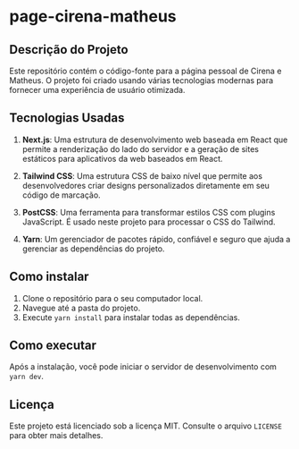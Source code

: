 # page-cirena-matheus

## Descrição do Projeto

Este repositório contém o código-fonte para a página pessoal de Cirena e Matheus. O projeto foi criado usando várias tecnologias modernas para fornecer uma experiência de usuário otimizada.

## Tecnologias Usadas

1. **Next.js**: Uma estrutura de desenvolvimento web baseada em React que permite a renderização do lado do servidor e a geração de sites estáticos para aplicativos da web baseados em React.

2. **Tailwind CSS**: Uma estrutura CSS de baixo nível que permite aos desenvolvedores criar designs personalizados diretamente em seu código de marcação.

3. **PostCSS**: Uma ferramenta para transformar estilos CSS com plugins JavaScript. É usado neste projeto para processar o CSS do Tailwind.

4. **Yarn**: Um gerenciador de pacotes rápido, confiável e seguro que ajuda a gerenciar as dependências do projeto.

## Como instalar

1. Clone o repositório para o seu computador local.
2. Navegue até a pasta do projeto.
3. Execute `yarn install` para instalar todas as dependências.

## Como executar

Após a instalação, você pode iniciar o servidor de desenvolvimento com `yarn dev`.

## Licença

Este projeto está licenciado sob a licença MIT. Consulte o arquivo `LICENSE` para obter mais detalhes.
